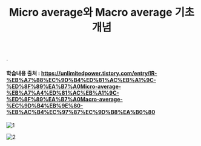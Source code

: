 ﻿---
layout: post
title: "Micro average와 Macro average 기초개념"
tags: [수학기초]
comments: true
---

.

#### 학습내용 출처 : https://unlimitedpower.tistory.com/entry/IR-%EB%A7%88%EC%9D%B4%ED%81%AC%EB%A1%9C-%ED%8F%89%EA%B7%A0Micro-average-%EB%A7%A4%ED%81%AC%EB%A1%9C-%ED%8F%89%EA%B7%A0Macro-average-%EC%9D%B4%EB%9E%80-%EB%AC%B4%EC%97%87%EC%9D%B8%EA%B0%80

![1](https://user-images.githubusercontent.com/41605276/57962072-780c6900-794e-11e9-9939-69d5a85cd2c0.jpg)

![2](https://user-images.githubusercontent.com/41605276/57962075-7e9ae080-794e-11e9-850f-ea6d97359c88.jpg)
